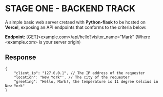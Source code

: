 # STAGE ONE - BACKEND TRACK

A simple basic web server cretaed with **Python-flask** to be hosted on **Vercel**, exposing an API endpoints that conforms to the criteria below:

**Endpoint:** [GET]<example.com>/api/hello?visitor_name="Mark" (Where <example.com> is your server origin)

## Response
```
{
    "client_ip": "127.0.0.1", // The IP address of the requester
    "location": "New York"', // The city of the requester
    "greeting": "Hello, Mark!, the temperature is 11 degree Celcius in New York"
}
```